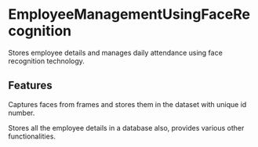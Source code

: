# EmployeeManagementUsingFaceRecognition
Stores employee details and manages daily attendance using face recognition technology.

## Features

Captures faces from frames and stores them in the dataset with unique id number.

Stores all the employee details in a database also, provides various other functionalities.

